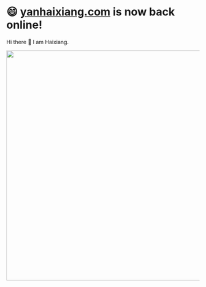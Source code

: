 # 😄 [yanhaixiang.com](yanhaixiang.com) is now back online!

Hi there 👋 I am Haixiang.

<img src="https://upload-images.jianshu.io/upload_images/2979799-87ad21589ee06715.png" width="600" alt=""/>
